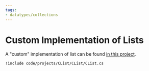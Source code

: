 ```yaml
---
tags:
- datatypes/collections
---
```


# Custom Implementation of Lists

A "custom" implementation of list can be found [in this project](./code/projects/CList.zip).

```{download="./code/projects/CList.zip"}
!include code/projects/CList/CList/CList.cs
```
